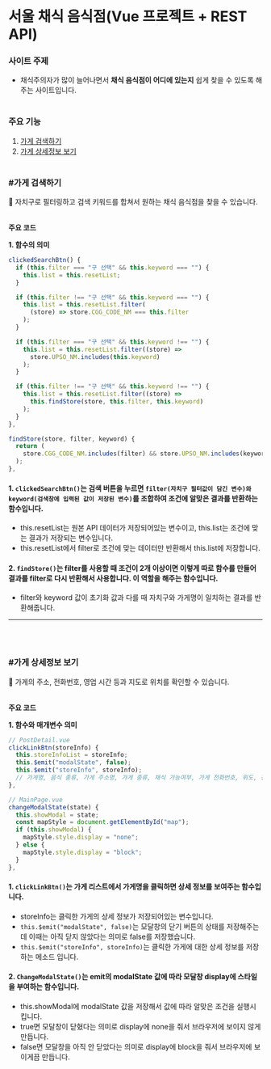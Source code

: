 # 서울 채식 음식점(Vue 프로젝트 + REST API)

### 사이트 주제

- 채식주의자가 많이 늘어나면서 **채식 음식점이 어디에 있는지** 쉽게 찾을 수 있도록 해주는 사이트입니다.
  </br>
  </br>

### 주요 기능

1. [가게 검색하기](#가게-검색하기)
2. [가게 상세정보 보기](#가게-상세정보-보기)
   </br>
   </br>

### #가게 검색하기

📌 자치구로 필터링하고 검색 키워드를 합쳐서 원하는 채식 음식점을 찾을 수 있습니다.
</br>
</br>

**주요 코드**
</br>

**1. 함수의 의미**

```js
clickedSearchBtn() {
  if (this.filter === "구 선택" && this.keyword === "") {
    this.list = this.resetList;
  }

  if (this.filter !== "구 선택" && this.keyword === "") {
    this.list = this.resetList.filter(
      (store) => store.CGG_CODE_NM === this.filter
    );
  }

  if (this.filter === "구 선택" && this.keyword !== "") {
    this.list = this.resetList.filter((store) =>
      store.UPSO_NM.includes(this.keyword)
    );
  }

  if (this.filter !== "구 선택" && this.keyword !== "") {
    this.list = this.resetList.filter((store) =>
      this.findStore(store, this.filter, this.keyword)
    );
  }
},

findStore(store, filter, keyword) {
  return (
    store.CGG_CODE_NM.includes(filter) && store.UPSO_NM.includes(keyword)
  );
},
```

#### 1. `clickedSearchBtn()`는 검색 버튼을 누르면 `filter(자치구 필터값이 담긴 변수)와 keyword(검색창에 입력된 값이 저장된 변수)`를 조합하여 조건에 알맞은 결과를 반환하는 함수입니다.

- this.resetList는 원본 API 데이터가 저장되어있는 변수이고, this.list는 조건에 맞는 결과가 저장되는 변수입니다.
- this.resetList에서 filter로 조건에 맞는 데이터만 반환해서 this.list에 저장합니다.
  </br>

#### 2. `findStore()`는 filter를 사용할 때 조건이 2개 이상이면 이렇게 따로 함수를 만들어 결과를 filter로 다시 반환해서 사용합니다. 이 역할을 해주는 함수입니다.

- filter와 keyword 값이 초기화 값과 다를 때 자치구와 가게명이 일치하는 결과를 반환해줍니다.

---

</br>
</br>

### #가게 상세정보 보기

📌 가게의 주소, 전화번호, 영업 시간 등과 지도로 위치를 확인할 수 있습니다.
</br>
</br>

**주요 코드**
</br>

**1. 함수와 매개변수 의미**

```js
// PostDetail.vue
clickLinkBtn(storeInfo) {
  this.storeInfoList = storeInfo;
  this.$emit("modalState", false);
  this.$emit("storeInfo", storeInfo);
  // 가게명, 음식 종류, 가게 주소명, 가게 종류, 채식 가능여부, 가게 전화번호, 위도, 경도
},

// MainPage.vue
changeModalState(state) {
  this.showModal = state;
  const mapStyle = document.getElementById("map");
  if (this.showModal) {
    mapStyle.style.display = "none";
  } else {
    mapStyle.style.display = "block";
  }
},
```

#### 1. `clickLinkBtn()`는 가게 리스트에서 가게명을 클릭하면 상세 정보를 보여주는 함수입니다.

- storeInfo는 클릭한 가게의 상세 정보가 저장되어있는 변수입니다.
- `this.$emit("modalState", false)`는 모달창의 닫기 버튼의 상태를 저장해주는데 이때는 아직 닫지 않았다는 의미로 false를 저장했습니다.
- `this.$emit("storeInfo", storeInfo)`는 클릭한 가게에 대한 상세 정보를 저장하는 메소드 입니다.
  </br>

#### 2. `ChangeModalState()`는 emit의 modalState 값에 따라 모달창 display에 스타일을 부여하는 함수입니다.

- this.showModal에 modalState 값을 저장해서 값에 따라 알맞은 조건을 실행시킵니다.
- true면 모달창이 닫혔다는 의미로 display에 none을 줘서 브라우저에 보이지 않게 만듭니다.
- false면 모달창을 아직 안 닫았다는 의미로 display에 block을 줘서 브라우저에 보이게끔 만듭니다.
